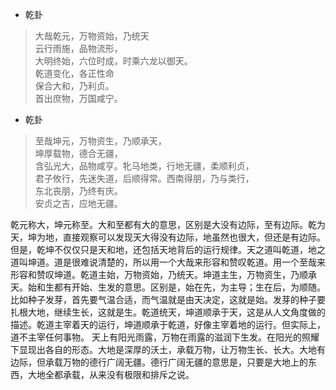 - 乾卦  
> 大哉乾元，万物资始，乃统天  
> 云行雨施，品物流形，  
> 大明终始，六位时成，时乘六龙以御天。  
> 乾道变化，各正性命    
> 保合大和，乃利贞。    
> 首出庶物，万国咸宁。   

- 乾卦  
> 至哉坤元，万物资生，乃顺承天，  
> 坤厚载物，德合无疆，  
> 含弘光大，品物咸亨。牝马地类，行地无疆，柔顺利贞，  
> 君子攸行，先迷失道，后顺得常。西南得朋，乃与类行，  
> 东北丧朋，乃终有庆。    
> 安贞之吉，应地无疆。   

乾元称大，坤元称至。大和至都有大的意思，区别是大没有边际，至有边际。乾为天，坤为地，直接观察可以发现天大得没有边际，地虽然也很大，但还是有边际。但是，乾坤不仅仅只是天和地，还包括天地背后的运行规律。天之道叫乾道，地之道叫坤道。道是很难说清楚的，所以用一个大哉来形容和赞叹乾道。用一个至哉来形容和赞叹坤道。乾道主始，万物资始，乃统天。坤道主生，万物资生，乃顺承天。始和生都有开始、生发的意思。区别是，始在先，为主导；生在后，为顺随。比如种子发芽，首先要气温合适，而气温就是由天决定，这就是始。发芽的种子要扎根大地，继续生长，这就是生。乾道统天，坤道顺承于天，这是从人文角度做的描述。乾道主宰着天的运行，坤道顺承于乾道，好像主宰着地的运行。但实际上，道不主宰任何事物。
天上有阳光雨露，万物在雨露的滋润下生发。在阳光的照耀下显现出各自的形态。大地是深厚的沃土，承载万物，让万物生长、长大。大地有边际，但承载万物的德行广阔无疆。德行广阔无疆的意思是，只要是大地上的东西，大地全都承载，从来没有极限和排斥之说。

  
